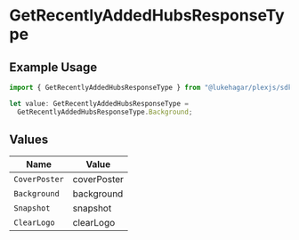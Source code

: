 # GetRecentlyAddedHubsResponseType

## Example Usage

```typescript
import { GetRecentlyAddedHubsResponseType } from "@lukehagar/plexjs/sdk/models/operations";

let value: GetRecentlyAddedHubsResponseType =
  GetRecentlyAddedHubsResponseType.Background;
```

## Values

| Name          | Value         |
| ------------- | ------------- |
| `CoverPoster` | coverPoster   |
| `Background`  | background    |
| `Snapshot`    | snapshot      |
| `ClearLogo`   | clearLogo     |